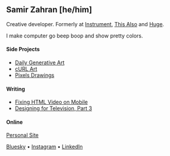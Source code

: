 ## Samir Zahran [he/him]

Creative developer. Formerly at [Instrument][instrument], [This Also][thisalso] and [Huge][huge].

I make computer go beep boop and show pretty colors.

#### Side Projects

- [Daily Generative Art][genart]
- [cURL Art][curlart]
- [Pixels Drawings][pixelart]

#### Writing

- [Fixing HTML Video on Mobile][writing-ww]
- [Designing for Television, Part 3][writing-cjs]

#### Online

[Personal Site][samiare]

[Bluesky][bluesky] • [Instagram][instagram] • [LinkedIn][linkedin]


<!-- link defs -->

[curlart]: https://samiare.net/curlart
[bluesky]: https://bsky.app/profile/samiare.net
[genart]: https://samiare.net/daily
[huge]: https://www.hugeinc.com
[instagram]: https://instagram.com/samiare
[instrument]: https://instrument.com/
[linkedin]: https://linkedin.com/in/samiare
[writing-cjs]: https://samiare.net/writing/designing-for-television-part-3
[writing-ww]: https://samiare.net/this-also/fixing-html-video-on-mobile
[pixelart]: https://samiare.net/pixels
[samiare]: https://samiare.net
[thisalso]: http://thisalso.com/
[twitter]: https://twitter.com/samiare
